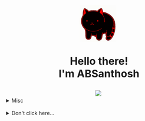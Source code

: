 
 <h1 align="center">
  <img src="https://github.com/ABSanthosh/ABSanthosh/blob/main/qzgh1t3e58691.gif?raw=true" height="100px">&nbsp;

 Hello there!<br> I'm ABSanthosh</h1>
 
<div align="center">
 <img src="https://github-readme-streak-stats.herokuapp.com?user=ABSanthosh&date_format=M%20j%5B%2C%20Y%5D&fire=0ED6DD">&nbsp;
</div>
 
 <details>
 <summary>Misc</summary>
 <br/>
 
 <img src="https://github.com/ABSanthosh/ABSanthosh/blob/main/devcard.svg" width="350" alt="Santhosh's Dev Card"/>
 
 </details>
 
 
<br>
<details>
<summary>Don't click here...</summary>
<br>
<p align="center">
<img alt="You may have a screen reader, but you still got rick rolled. Yes, this is a gif of Rick Astley's famous &quot;Never Gonna Give You Up&quot;." src="https://github.com/ABSanthosh/ABSanthosh/blob/main/nice.gif?raw=true">
</p>
<p align="center">
Told ya!
</p>
